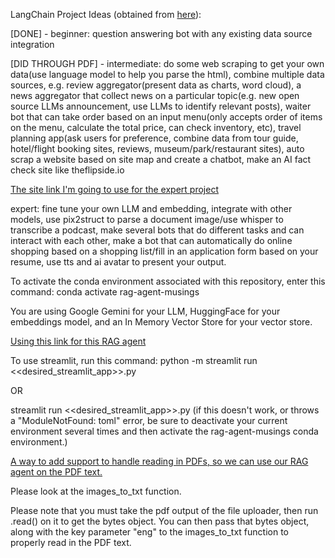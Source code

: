 LangChain Project Ideas (obtained from [here](https://www.reddit.com/r/LangChain/comments/13bw60e/looking_for_project_ideas_for_learning_langchain/)):

[DONE] - beginner: question answering bot with any existing data source integration


[DID THROUGH PDF] - intermediate: do some web scraping to get your own data(use language model to help you parse the html), combine multiple data sources, e.g. review aggregator(present data as charts, word cloud), a news aggregator that collect news on a particular topic(e.g. new open source LLMs announcement, use LLMs to identify relevant posts), waiter bot that can take order based on an input menu(only accepts order of items on the menu, calculate the total price, can check inventory, etc), travel planning app(ask users for preference, combine data from tour guide, hotel/flight booking sites, reviews, museum/park/restaurant sites), auto scrap a website based on site map and create a chatbot, make an AI fact check site like theflipside.io

[The site link I'm going to use for the expert project](https://huggingface.co/blog/dvgodoy/fine-tuning-llm-hugging-face)

expert: fine tune your own LLM and embedding, integrate with other models, use pix2struct to parse a document image/use whisper to transcribe a podcast, make several bots that do different tasks and can interact with each other, make a bot that can automatically do online shopping based on a shopping list/fill in an application form based on your resume, use tts and ai avatar to present your output.


To activate the conda environment associated with this repository, enter this command:
conda activate rag-agent-musings

You are using Google Gemini for your LLM, HuggingFace for your embeddings model, and an In Memory Vector Store for your vector store.

[Using this link for this RAG agent](https://lilianweng.github.io/posts/2023-06-23-agent/)

To use streamlit, run this command:
python -m streamlit run <<desired_streamlit_app>>.py

OR

streamlit run <<desired_streamlit_app>>.py 
(if this doesn't work, or throws a "ModuleNotFound: toml" error, be sure to deactivate your current environment several times and then activate the rag-agent-musings conda environment.)

[A way to add support to handle reading in PDFs, so we can use our RAG agent on the PDF text.](https://github.com/nainiayoub/pdf-text-data-extractor/blob/main/functions.py#L15)

Please look at the images_to_txt function.

Please note that you must take the pdf output of the file uploader, then run .read() on it to get the bytes object. You can then pass that bytes object, along with the key parameter "eng" to the images_to_txt function to properly read in the PDF text.